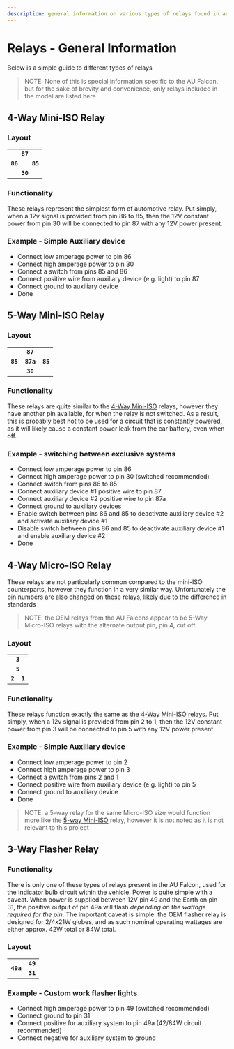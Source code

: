 ```yaml
---
description: general information on various types of relays found in automotive applications. Written for the 1999-2002 Ford Falcon AU
---
```


# Relays - General Information

Below is a simple guide to different types of relays

> NOTE: None of this is special information specific to the AU Falcon, but for the sake of brevity and convenience, only relays included in the model are listed here

## 4-Way Mini-ISO Relay

### Layout

<table style="text-align:center">
    <tr>
        <td colspan="3"><b><code>87</code></b></td>
    </tr>
    <tr>
        <td><b><code>86</code></b></td>
        <td></td>
        <td><b><code>85</code></b></td>
    </tr>
    <tr>
        <td colspan="3"><b><code>30</code></b></td>
    </tr>
</table>

### Functionality

These relays represent the simplest form of automotive relay. Put simply, when a 12v signal is provided from pin 86 to 85, then the 12V constant power from pin 30 will be connected to pin 87 with any 12V power present.

### Example - Simple Auxiliary device
- Connect low amperage power to pin 86
- Connect high amperage power to pin 30
- Connect a switch from pins 85 and 86
- Connect positive wire from auxiliary device (e.g. light) to pin 87
- Connect ground to auxiliary device
- Done

## 5-Way Mini-ISO Relay

### Layout

<table style="text-align:center">
    <tr>
        <td colspan="3"><b><code>87</code></b></td>
    </tr>
    <tr>
        <td><b><code>85</code></b></td>
        <td><b><code>87a</code></b></td>
        <td><b><code>85</code></b></td>
    </tr>
    <tr>
        <td colspan="3"><b><code>30</code></b></td>
    </tr>
</table>

### Functionality

These relays are quite similar to the [4-Way Mini-ISO](#4-way-mini-iso-relay) relays, however they have another pin available, for when the relay is not switched. As a result, this is probably best not to be used for a circuit that is constantly powered, as it will likely cause a constant power leak from the car battery, even when off.

### Example - switching between exclusive systems
- Connect low amperage power to pin 86
- Connect high amperage power to pin 30 (switched recommended)
- Connect switch from pins 86 to 85
- Connect auxiliary device #1 positive wire to pin 87
- Connect auxiliary device #2 positive wire to pin 87a
- Connect ground to auxiliary devices
- Enable switch between pins 86 and 85 to deactivate auxiliary device #2 and activate auxiliary device #1
- Disable switch between pins 86 and 85 to deactivate auxiliary device #1 and enable auxiliary device #2
- Done

## 4-Way Micro-ISO Relay

These relays are not particularly common compared to the mini-ISO counterparts, however they function in a very similar way. Unfortunately the pin numbers are also changed on these relays, likely due to the difference in standards

> NOTE: the OEM relays from the AU Falcons appear to be 5-Way Micro-ISO relays with the alternate output pin, pin 4, cut off.

### Layout

<table style="text-align:center">
    <tr>
        <td colspan="2"><b><code>3</code></b></td>
    </tr>
    <tr>
        <td colspan="2"><b><code>5</code></b></td>
    </tr>
    <tr>
        <td><b><code>2</code></b></td>
        <td><b><code>1</code></b></td>
    </tr>
</table>

### Functionality

These relays function exactly the same as the [4-Way Mini-ISO relays](#4-way-mini-iso-relay). Put simply, when a 12v signal is provided from pin 2 to 1, then the 12V constant power from pin 3 will be connected to pin 5 with any 12V power present.

### Example - Simple Auxiliary device
- Connect low amperage power to pin 2
- Connect high amperage power to pin 3
- Connect a switch from pins 2 and 1
- Connect positive wire from auxiliary device (e.g. light) to pin 5
- Connect ground to auxiliary device
- Done

> NOTE: a 5-way relay for the same Micro-ISO size would function more like the [5-way Mini-ISO](#5-way-mini-iso-relay) relay, however it is not noted as it is not relevant to this project


## 3-Way Flasher Relay

### Functionality

There is only one of these types of relays present in the AU Falcon, used for the Indicator bulb circuit within the vehicle. Power is quite simple with a caveat. When power is supplied between 12V pin 49 and the Earth on pin 31, the positive output of pin 49a will flash *depending on the wattage required for the pin*. The important caveat is simple: the OEM flasher relay is designed for 2/4x21W globes, and as such nominal operating wattages are either approx. 42W total or 84W total.

### Layout

<table style="text-align:center">
    <tr>
        <td rowspan="2"><b><code>49a</code></b></td>
        <td><b><code>49</code></b></td>
    </tr>
    <tr>
        <td><b><code>31</code></b></td>
    </tr>
</table>

### Example - Custom work flasher lights
- Connect high amperage power to pin 49 (switched recommended)
- Connect ground to pin 31
- Connect positive for auxiliary system to pin 49a (42/84W circuit recommended)
- Connect negative for auxiliary system to ground